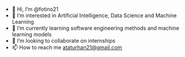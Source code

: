 - 👋 Hi, I’m @fotino21
- 👀 I’m interested in Artificial Intelligence, Data Science and Machine Learning
- 🌱 I’m currently learning software engineering methods and machine learning models
- 💞️ I’m looking to collaborate on internships
- 📫 How to reach me ataturhan21@gmail.com

<!---
fotino21/fotino21 is a ✨ special ✨ repository because its `README.md` (this file) appears on your GitHub profile.
You can click the Preview link to take a look at your changes.
--->
